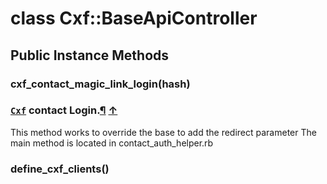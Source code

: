 # class Cxf::BaseApiController [](#class-Cxf::BaseApiController) [](#top)
 ## Public Instance Methods
 ### cxf_contact_magic_link_login(hash) [](#method-i-cxf_contact_magic_link_login)
 ### [`Cxf`](../Cxf.html) contact Login.[¶](#method-i-cxf_contact_magic_link_login-label-Cxf+contact+Login.) [↑](#top)

This method works to override the base to add the redirect parameter The main method is located in contact\_auth\_helper.rb

 ### define_cxf_clients() [](#method-i-define_cxf_clients)
 